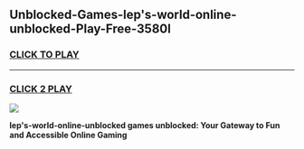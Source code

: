 
## Unblocked-Games-lep's-world-online-unblocked-Play-Free-3580l
<h3>
<a href="https://premium76.site?title=lep's-world-online-unblocked&ref=23A">CLICK TO PLAY</a></h3>
<hr>

<h3>
<a href="https://premium76.site?title=lep's-world-online-unblocked&ref=23A">CLICK 2 PLAY</a>
  
</h3>

<a href="https://premium76.site?title=lep's-world-online-unblocked&ref=23A"><img src="https://clearcache.store/games.png"></a>


**lep's-world-online-unblocked games unblocked: Your Gateway to Fun and Accessible Online Gaming**
